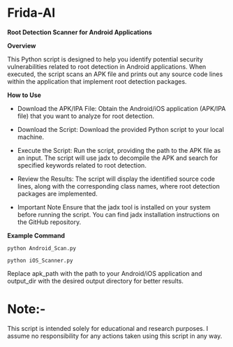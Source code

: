 # Frida-AI

**Root Detection Scanner for Android Applications**

**Overview**

This Python script is designed to help you identify potential security vulnerabilities related to root detection in Android applications. When executed, the script scans an APK file and prints out any source code lines within the application that implement root detection packages.

**How to Use**

- Download the APK/IPA File:
Obtain the Android/iOS application (APK/IPA file) that you want to analyze for root detection.

- Download the Script:
Download the provided Python script to your local machine.

- Execute the Script:
Run the script, providing the path to the APK file as an input. The script will use jadx to decompile the APK and search for specified keywords related to root detection.

- Review the Results:
The script will display the identified source code lines, along with the corresponding class names, where root detection packages are implemented.

- Important Note
Ensure that the jadx tool is installed on your system before running the script. You can find jadx installation instructions on the GitHub repository.

**Example Command**
```
python Android_Scan.py

python iOS_Scanner.py
```
Replace apk_path with the path to your Android/iOS application and output_dir with the desired output directory for better results.

# Note:-
This script is intended solely for educational and research purposes. I assume no responsibility for any actions taken using this script in any way.
